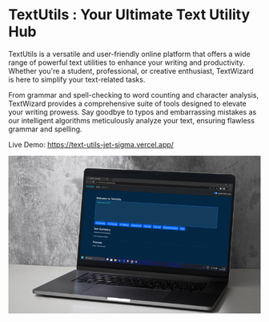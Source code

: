 # TextUtils :  Your Ultimate Text Utility Hub

TextUtils is a versatile and user-friendly online platform that offers a wide range of powerful text utilities to enhance your writing and productivity. Whether you're a student, professional, or creative enthusiast, TextWizard is here to simplify your text-related tasks.

From grammar and spell-checking to word counting and character analysis, TextWizard provides a comprehensive suite of tools designed to elevate your writing prowess. Say goodbye to typos and embarrassing mistakes as our intelligent algorithms meticulously analyze your text, ensuring flawless grammar and spelling.

Live Demo: https://text-utils-jet-sigma.vercel.app/

![alt text](./R1.png)
